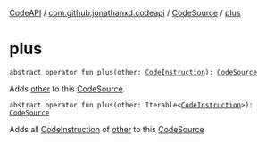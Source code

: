 [CodeAPI](../../index.md) / [com.github.jonathanxd.codeapi](../index.md) / [CodeSource](index.md) / [plus](.)

# plus

`abstract operator fun plus(other: `[`CodeInstruction`](../-code-instruction.md)`): `[`CodeSource`](index.md)

Adds [other](plus.md#com.github.jonathanxd.codeapi.CodeSource$plus(com.github.jonathanxd.codeapi.CodeInstruction)/other) to this [CodeSource](index.md).

`abstract operator fun plus(other: Iterable<`[`CodeInstruction`](../-code-instruction.md)`>): `[`CodeSource`](index.md)

Adds all [CodeInstruction](../-code-instruction.md) of [other](plus.md#com.github.jonathanxd.codeapi.CodeSource$plus(kotlin.collections.Iterable((com.github.jonathanxd.codeapi.CodeInstruction)))/other) to this [CodeSource](index.md)

